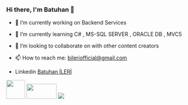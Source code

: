 ### Hi there, I'm Batuhan 👋

- 🔭 I’m currently working on Backend Services
- 🌱 I’m currently learning C# , MS-SQL SERVER , ORACLE DB , MVC5
- 👯 I’m looking to collaborate on with other content creators
- 📫 How to reach me: bileriofficial@gmail.com

- Linkedin [Batuhan İLERİ](https://www.linkedin.com/in/batuhan-ileri-722b2315b/)
<a href="https://www.instagram.com/batuhanileri/">
<img src="https://www.vargonen.com/blog/wp-content/uploads/2020/09/instagramlogo.jpg" width="50" height="50"></a>

<a href="https://www.linkedin.com/in/batuhan-ileri-722b2315b/">
<img src="https://img.compkkart.com/img/reviews/306/linkedin.jpg" width="80" height="40"></a>

<img src="https://github-readme-stats.vercel.app/api?username=batuhanileri&&show_icons=true&title_color=ffffff&icon_color=bb2acf&text_color=daf7dc&bg_color=151515">

